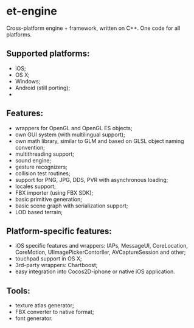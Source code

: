 et-engine
=========

Cross-platform engine + framework, written on C++. One code for all platforms.

Supported platforms:
-------------
- iOS;
- OS X;
- Windows;
- Android (still porting);
- 
Features:
-------------
- wrappers for OpenGL and OpenGL ES objects;
- own GUI system (with multilingual support);
- own math library, similar to GLM and based on GLSL object naming convention;
- multithreading support;
- sound engine;
- gesture recognizers;
- collision test routines;
- support for PNG, JPG, DDS, PVR with asynchronous loading;
- locales support;
- FBX importer (using FBX SDK);
- basic primitive generation;
- basic scene graph with serialization support;
- LOD based terrain;

Platform-specific features:
-------------
- iOS specific features and wrappers: IAPs, MessageUI, CoreLocation, CoreMotion, UIImagePickerContorller, AVCaptureSession and other;
- touchpad support in OS X;
- 3rd-party wrappers: Chartboost;
- easy integration into Cocos2D-iphone or native iOS application.

Tools:
-------------
- texture atlas generator;
- FBX converter to native format;
- font generator.
